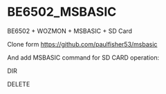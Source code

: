 # BE6502_MSBASIC
BE6502 + WOZMON + MSBASIC + SD Card

Clone form https://github.com/paulfisher53/msbasic 

And add MSBASIC command for SD CARD operation:

DIR

DELETE
